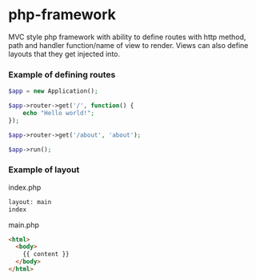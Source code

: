 # php-framework
MVC style php framework with ability to define routes with http method, path and handler function/name of view to render. Views can also define layouts that they get injected into.


### Example of defining routes
```php
$app = new Application();

$app->router->get('/', function() {
    echo "Hello world!";
});

$app->router->get('/about', 'about');

$app->run();
```

### Example of layout
index.php
```html
layout: main
index
```

main.php
```html
<html>
  <body>
    {{ content }}
  </body>
</html>
```
